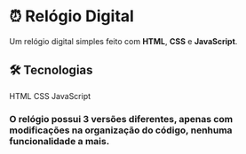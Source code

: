 # ⏰ Relógio Digital

Um relógio digital simples feito com **HTML**, **CSS** e **JavaScript**.

## 🛠 Tecnologias
HTML
CSS
JavaScript

### O relógio possui 3 versões diferentes, apenas com modificações na organização do código, nenhuma funcionalidade a mais.